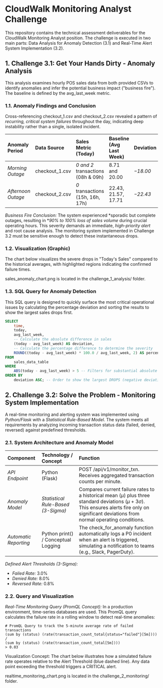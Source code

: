 # CloudWalk Monitoring Analyst Challenge

This repository contains the technical assessment deliverables for the CloudWalk Monitoring Analyst position. The challenge is executed in two main parts: Data Analysis for Anomaly Detection (3.1) and Real-Time Alert System Implementation (3.2).

## 1. Challenge 3.1: Get Your Hands Dirty - Anomaly Analysis

This analysis examines hourly POS sales data from both provided CSVs to identify anomalies and infer the potential business impact ("business fire"). The baseline is defined by the avg_last_week metric.

### 1.1. Anomaly Findings and Conclusion

Cross-referencing checkout_1.csv and checkout_2.csv revealed a pattern of *recurring, critical system failures* throughout the day, indicating deep instability rather than a single, isolated incident.

| Anomaly Period | Data Source | Sales Metric (Today) | Baseline (Avg Last Week) | Deviation | Severity |
| :--- | :--- | :--- | :--- | :--- | :--- |
| *Morning Outage* | checkout_1.csv | *0 and 2* transactions (08h & 09h) | 8.71 and 20.00 | *$-18.00$* | *CRITICAL (P0)* |
| *Afternoon Outage* | checkout_2.csv | *0* transactions (15h, 16h, 17h) | 22.43, 21.57, 17.71 | *$-22.43$* | *CRITICAL (P0)* |

*Business Fire Conclusion:*
The system experienced *sporadic but complete outages, resulting in **$90\%$ to $100\%$ loss of sales volume* during crucial operating hours. This severity demands an immediate, *high-priority alert* and root cause analysis. The monitoring system implemented in Challenge 3.2 must be sensitive enough to detect these instantaneous drops.

### 1.2. Visualization (Graphic)

The chart below visualizes the severe drops in "Today's Sales" compared to the historical averages, with highlighted regions indicating the confirmed failure times.

sales_anomaly_chart.png is located in the challenge_1_analysis/ folder.

### 1.3. SQL Query for Anomaly Detection

This SQL query is designed to quickly surface the most critical operational issues by calculating the percentage deviation and sorting the results to show the largest sales drops first.

```sql
SELECT
    time,
    today,
    avg_last_week,
    -- Calculate the absolute difference in sales
    (today - avg_last_week) AS deviation,
    -- Calculate the percentage difference to determine the severity
    ROUND((today - avg_last_week) * 100.0 / avg_last_week, 2) AS percentage_deviation
FROM
    sales_data_table
WHERE
    ABS(today - avg_last_week) > 5 -- Filters for substantial absolute drops/spikes
ORDER BY
    deviation ASC; -- Order to show the largest DROPS (negative deviation) first
```

## 2. Challenge 3.2: Solve the Problem - Monitoring System Implementation

A real-time monitoring and alerting system was implemented using *Python/Flask* with a *Statistical Rule-Based Model*. The system meets all requirements by analyzing incoming transaction status data (failed, denied, reversed) against predefined thresholds.

### 2.1. System Architecture and Anomaly Model

| Component | Technology / Concept | Function |
| :--- | :--- | :--- |
| *API Endpoint* | Python (Flask) | POST /api/v1/monitor_txn. Receives aggregated transaction counts per minute. |
| *Anomaly Model* | *Statistical Rule-Based (3-Sigma)* | Compares current failure rates to a historical mean ($\mu$) plus three standard deviations ($\mu + 3\sigma$). This ensures alerts fire only on significant deviations from normal operating conditions. |
| *Automatic Reporting* | Python print() / Conceptual Logging | The check_for_anomaly function automatically logs a P0 incident when an alert is triggered, simulating a notification to teams (e.g., Slack, PagerDuty). |

*Defined Alert Thresholds (3-Sigma):*
* *Failed Rate:* $3.0\%$
* *Denied Rate:* $8.0\%$
* *Reversed Rate:* $0.8\%$

### 2.2. Query and Visualization

*Real-Time Monitoring Query (PromQL Concept):*
In a production environment, time-series databases are used. This PromQL query calculates the failure rate in a rolling window to detect real-time anomalies:

```promql
# PromQL Query to track the 5-minute average rate of failed transactions
(sum by (status) (rate(transaction_count_total{status="failed"}[5m])))
/
(sum by (status) (rate(transaction_count_total[5m])))
> 0.03
```

Visualization Concept:
The chart below illustrates how a simulated failure rate operates relative to the Alert Threshold (blue dashed line). Any data point exceeding the threshold triggers a CRITICAL alert.

realtime_monitoring_chart.png is located in the challenge_2_monitoring/ folder.
